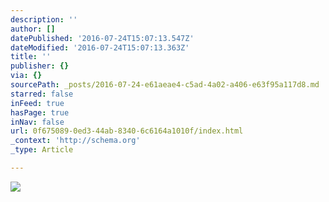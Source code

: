 ```yaml
---
description: ''
author: []
datePublished: '2016-07-24T15:07:13.547Z'
dateModified: '2016-07-24T15:07:13.363Z'
title: ''
publisher: {}
via: {}
sourcePath: _posts/2016-07-24-e61aeae4-c5ad-4a02-a406-e63f95a117d8.md
starred: false
inFeed: true
hasPage: true
inNav: false
url: 0f675089-0ed3-44ab-8340-6c6164a1010f/index.html
_context: 'http://schema.org'
_type: Article

---
```

![](https://the-grid-user-content.s3-us-west-2.amazonaws.com/f1a3f041-e9ac-4820-aa02-d0597336fe95.jpg)